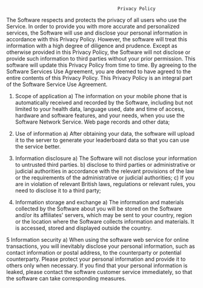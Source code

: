                                              Privacy Policy

   The Software respects and protects the privacy of all users who use the Service. In order to provide you with more accurate and personalized services, the Software will use and disclose your personal information in accordance with this Privacy Policy. However, the software will treat this information with a high degree of diligence and prudence. Except as otherwise provided in this Privacy Policy, the Software will not disclose or provide such information to third parties without your prior permission. This software will update this Privacy Policy from time to time. By agreeing to the Software Services Use Agreement, you are deemed to have agreed to the entire contents of this Privacy Policy. This Privacy Policy is an integral part of the Software Service Use Agreement.

1. Scope of application 
   a) The information on your mobile phone that is automatically received and recorded by the Software, including but not limited to your health data, language used, date and time of access, hardware and software features, and your needs, when you use the Software Network Service. Web page records and other data;

2. Use of information 
   a) After obtaining your data, the software will upload it to the server to generate your leaderboard data so that you can use the service better.
  
3. Information disclosure 
   a) The Software will not disclose your information to untrusted third parties. 
   b) disclose to third parties or administrative or judicial authorities in accordance with the relevant provisions of the law or the requirements of the administrative or judicial authorities; 
   c) If you are in violation of relevant British laws, regulations or relevant rules, you need to disclose it to a third party;
   
4.  Information storage and exchange 
    a) The information and materials collected by the Software about you will be stored on the Software and/or its affiliates' servers, which may be sent to your country, region or the location where the Software collects information and materials. It is accessed, stored and displayed outside the country.
    
5  Information security 
   a) When using the software web service for online transactions, you will inevitably disclose your personal information, such as contact information or postal address, to the counterparty or potential counterparty. Please protect your personal information and provide it to others only when necessary. If you find that your personal information is leaked, please contact the software customer service immediately, so that the software can take corresponding measures.
